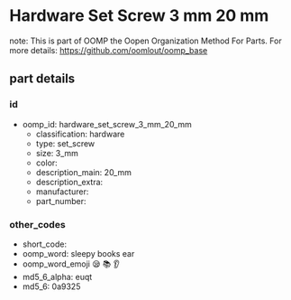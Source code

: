 # Hardware Set Screw 3 mm 20 mm  

note: This is part of OOMP the Oopen Organization Method For Parts. For more details: https://github.com/oomlout/oomp_base

##  part details





### id
* oomp_id: hardware_set_screw_3_mm_20_mm
  * classification: hardware
  * type: set_screw
  * size: 3_mm
  * color: 
  * description_main: 20_mm
  * description_extra: 
  * manufacturer: 
  * part_number: 

### other_codes
* short_code: 
* oomp_word: sleepy books ear
* oomp_word_emoji :sleepy: :books: :ear:
* md5_6_alpha: euqt
* md5_6: 0a9325